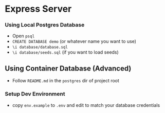 # Express Server

### Using Local Postgres Database
- Open `psql`
- `CREATE DATABASE demo` (or whatever name you want to use)
- `\i database/database.sql`
- `\i database/seeds.sql` (if you want to load seeds)

## Using Container Database (Advanced)
 - Follow `README.md` in the `postgres` dir of project root

###  Setup Dev Environment
- copy `env.example` to `.env` and edit to match your database credentials

